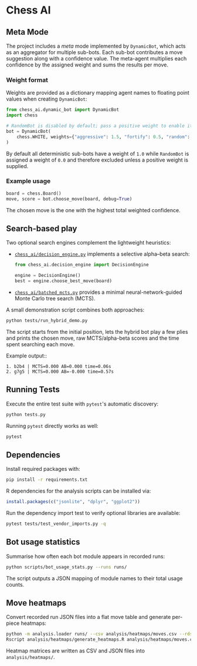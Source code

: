 # Chess AI

## Meta Mode

The project includes a *meta* mode implemented by `DynamicBot`, which acts as an
aggregator for multiple sub-bots. Each sub-bot contributes a move suggestion
along with a confidence value.  The meta-agent multiplies each confidence by the
assigned weight and sums the results per move.

### Weight format

Weights are provided as a dictionary mapping agent names to floating point
values when creating `DynamicBot`:

```python
from chess_ai.dynamic_bot import DynamicBot
import chess

# RandomBot is disabled by default; pass a positive weight to enable it.
bot = DynamicBot(
    chess.WHITE, weights={"aggressive": 1.5, "fortify": 0.5, "random": 0.5}
)
```

By default all deterministic sub-bots have a weight of `1.0` while
`RandomBot` is assigned a weight of `0.0` and therefore excluded unless a
positive weight is supplied.

### Example usage

```python
board = chess.Board()
move, score = bot.choose_move(board, debug=True)
```

The chosen move is the one with the highest total weighted confidence.

## Search-based play

Two optional search engines complement the lightweight heuristics:

- [`chess_ai/decision_engine.py`](chess_ai/decision_engine.py) implements a
  selective alpha–beta search:

  ```python
  from chess_ai.decision_engine import DecisionEngine

  engine = DecisionEngine()
  best = engine.choose_best_move(board)
  ```

- [`chess_ai/batched_mcts.py`](chess_ai/batched_mcts.py) provides a minimal
  neural-network-guided Monte Carlo tree search (MCTS).

A small demonstration script combines both approaches:

```bash
python tests/run_hybrid_demo.py
```

The script starts from the initial position, lets the hybrid bot play a few
plies and prints the chosen move, raw MCTS/alpha-beta scores and the time spent
searching each move.

Example output::

```text
1. b2b4 | MCTS=0.000 AB=0.000 time=0.06s
2. g7g5 | MCTS=0.000 AB=-0.000 time=0.57s
```

## Running Tests

Execute the entire test suite with `pytest`'s automatic discovery:

```bash
python tests.py
```

Running `pytest` directly works as well:

```bash
pytest
```

## Dependencies

Install required packages with:

```bash
pip install -r requirements.txt
```

R dependencies for the analysis scripts can be installed via:

```r
install.packages(c("jsonlite", "dplyr", "ggplot2"))
```

Run the dependency import test to verify optional libraries are available:

```bash
pytest tests/test_vendor_imports.py -q
```


## Bot usage statistics

Summarise how often each bot module appears in recorded runs:

```bash
python scripts/bot_usage_stats.py --runs runs/
```

The script outputs a JSON mapping of module names to their total usage counts.

## Move heatmaps

Convert recorded run JSON files into a flat move table and generate per-piece
heatmaps:

```bash
python -m analysis.loader runs/ --csv analysis/heatmaps/moves.csv --rds analysis/heatmaps/moves.rds
Rscript analysis/heatmaps/generate_heatmaps.R analysis/heatmaps/moves.csv
```

Heatmap matrices are written as CSV and JSON files into `analysis/heatmaps/`.

